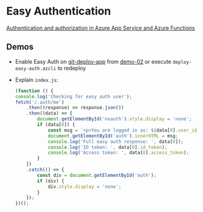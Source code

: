 # Easy Authentication

[Authentication and authorization in Azure App Service and Azure Functions](https://docs.microsoft.com/en-us/azure/app-service/overview-authentication-authorization)

## Demos

- Enable Easy Auth on [git-deploy-app](https://github.com/alexander-kastil/git-deploy-app) from [demo-02](../demo-02/readme.md) or execute `deploy-easy-auth.azcli` to redeploy

- Explain `index.js`:

    ```javascript
    (function () {
    console.log('Checking for easy auth user');
    fetch('/.auth/me')
        .then((response) => response.json())
        .then((data) => {
            document.getElementById('noauth').style.display = 'none';
            if (data[0]) {
                const msg = `<p>You are logged in as: ${data[0].user_id}</p><p>Open F12 Dev Tools to see your tokens from /.auth/me</p>`;
                document.getElementById('auth').innerHTML = msg;
                console.log('Full easy auth response: ', data[0]);
                console.log('ID token: ', data[0].id_token);
                console.log('Access token: ', data[0].access_token);
            }
        })
        .catch(() => {
            const div = document.getElementById('auth');
            if (div) {
                div.style.display = 'none';
            }
        });
    })();
    ```
